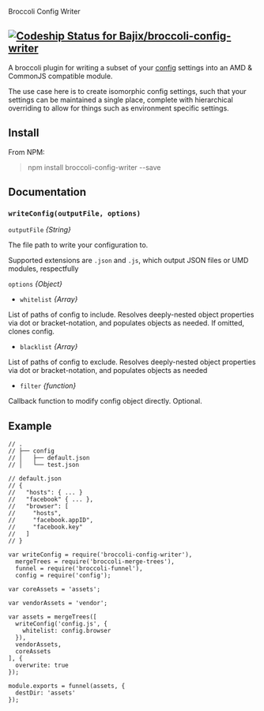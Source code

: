 Broccoli Config Writer

[ ![Codeship Status for Bajix/broccoli-config-writer](https://codeship.com/projects/2d89fe70-2230-0133-7c51-52bb0fef976f/status?branch=master)](https://codeship.com/projects/96064)
------

A broccoli plugin for writing a subset of your [config](https://www.npmjs.com/package/config) settings into an AMD & CommonJS compatible module.

The use case here is to create isomorphic config settings, such that your settings can be maintained a single place, complete with hierarchical overriding to allow for things such as environment specific settings.


## Install
From NPM:

> npm install broccoli-config-writer --save

## Documentation

### `writeConfig(outputFile, options)`

`outputFile` *{String}*

The file path to write your configuration to.

Supported extensions are `.json` and `.js`, which output JSON files or UMD modules, respectfully

`options` *{Object}*

- `whitelist` *{Array}*

List of paths of config to include. Resolves deeply-nested object properties via dot or bracket-notation, and populates objects as needed. If omitted, clones config.

- `blacklist` *{Array}*

List of paths of config to exclude. Resolves deeply-nested object properties via dot or bracket-notation, and populates objects as needed

- `filter` *{function}*

Callback function to modify config object directly. Optional.

## Example

```
// .
// ├── config
// │   ├── default.json
// │   └── test.json

// default.json
// {
//   "hosts": { ... }
//   "facebook" { ... },
//   "browser": [
//     "hosts",
//     "facebook.appID",
//     "facebook.key"
//   ]
// }

var writeConfig = require('broccoli-config-writer'),
  mergeTrees = require('broccoli-merge-trees'),
  funnel = require('broccoli-funnel'),
  config = require('config');

var coreAssets = 'assets';

var vendorAssets = 'vendor';

var assets = mergeTrees([
  writeConfig('config.js', {
    whitelist: config.browser
  }),
  vendorAssets,
  coreAssets
], {
  overwrite: true
});

module.exports = funnel(assets, {
  destDir: 'assets'
});
```